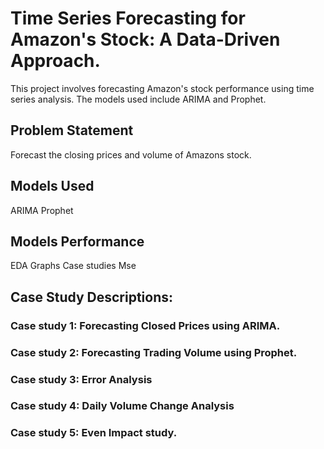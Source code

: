 # Time Series Forecasting for Amazon's Stock: A Data-Driven Approach.

This project involves forecasting Amazon's stock performance using time series analysis. The models used include ARIMA and Prophet.

## Problem Statement
Forecast the closing prices and volume of Amazons stock.

## Models Used
ARIMA
Prophet

## Models Performance
EDA
Graphs
Case studies
Mse 

## Case Study Descriptions: 

### Case study 1: Forecasting Closed Prices using ARIMA.
### Case study 2: Forecasting Trading Volume using Prophet.
### Case study 3: Error Analysis
### Case study 4: Daily Volume Change Analysis
### Case study 5: Even Impact study.

